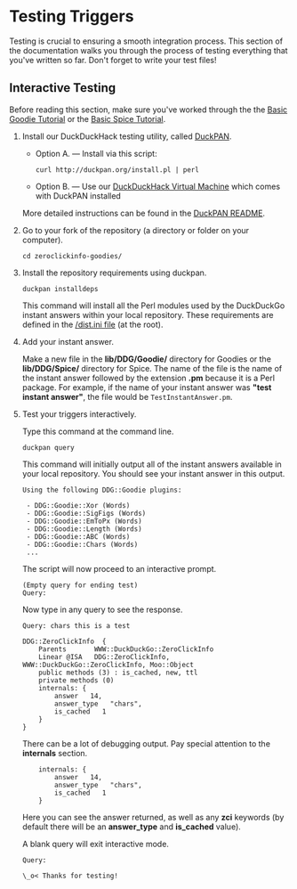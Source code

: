 # Testing Triggers

Testing is crucial to ensuring a smooth integration process.  This section of the documentation walks you through the process of testing everything that you've written so far. Don't forget to write your test files!

## Interactive Testing

Before reading this section, make sure you've worked through the the [Basic Goodie Tutorial](https://github.com/duckduckgo/duckduckgo-documentation/blob/master/duckduckhack/goodie/goodie_basic_tutorial.md) or the [Basic Spice Tutorial](https://github.com/duckduckgo/duckduckgo-documentation/blob/master/duckduckhack/spice/spice_basic_tutorial.md).
<!-- /summary -->

1. Install our DuckDuckHack testing utility, called [DuckPAN](https://github.com/duckduckgo/p5-app-duckpan).
    
    - Option A. &mdash; Install via this script:
        
        ```shell
        curl http://duckpan.org/install.pl | perl
        ```
    
    - Option B. &mdash; Use our [DuckDuckHack Virtual Machine](https://github.com/duckduckgo/p5-app-duckpan#duckduckhack-development-virtual-machine) which comes with DuckPAN installed

    More detailed instructions can be found in the [DuckPAN README](https://github.com/duckduckgo/p5-app-duckpan/blob/master/README.md).

2. Go to your fork of the repository (a directory or folder on your computer).

    ```shell
    cd zeroclickinfo-goodies/
    ```

3. Install the repository requirements using duckpan.

    ```shell
    duckpan installdeps
    ```

    This command will install all the Perl modules used by the DuckDuckGo instant answers within your local repository. These requirements are defined in the [/dist.ini file](http://blog.urth.org/2010/06/walking-through-a-real-distini.html) (at the root).

4. Add your instant answer.

    Make a new file in the **lib/DDG/Goodie/** directory for Goodies or the **lib/DDG/Spice/** directory for Spice. The name of the file is the name of the instant answer followed by the extension **.pm** because it is a Perl package. For example, if the name of your instant answer was **"test instant answer"**, the file would be `TestInstantAnswer.pm`.

5. Test your triggers interactively.

    Type this command at the command line.

    ```shell
    duckpan query
    ```

    This command will initially output all of the instant answers available in your local repository. You should see your instant answer in this output.

    ```shell
    Using the following DDG::Goodie plugins:

     - DDG::Goodie::Xor (Words)
     - DDG::Goodie::SigFigs (Words)
     - DDG::Goodie::EmToPx (Words)
     - DDG::Goodie::Length (Words)
     - DDG::Goodie::ABC (Words)
     - DDG::Goodie::Chars (Words)
     ...
    ```

    The script will now proceed to an interactive prompt.

    ```shell
    (Empty query for ending test)
    Query:
    ```

    Now type in any query to see the response.

    ```shell
    Query: chars this is a test

    DDG::ZeroClickInfo  {
        Parents       WWW::DuckDuckGo::ZeroClickInfo
        Linear @ISA   DDG::ZeroClickInfo, WWW::DuckDuckGo::ZeroClickInfo, Moo::Object
        public methods (3) : is_cached, new, ttl
        private methods (0)
        internals: {
            answer   14,
            answer_type   "chars",
            is_cached   1
        }
    }
    ```

    There can be a lot of debugging output. Pay special attention to the **internals** section.

    ```shell
        internals: {
            answer   14,
            answer_type   "chars",
            is_cached   1
        }
    ```

    Here you can see the answer returned, as well as any **zci** keywords (by default there will be an **answer\_type** and **is\_cached** value).

    A blank query will exit interactive mode.

    ```shell
    Query:

    \_o< Thanks for testing!
    ```

